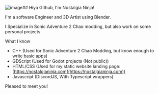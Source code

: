 ![image](https://github.com/user-attachments/assets/932e8341-6c2b-4acd-8970-eaf7ea144e62)## Hiya Github, I'm Nostalgia Ninja!

I'm a software Engineer and 3D Artist using Blender.

I Specialize in Sonic Adventure 2 Chao modding, but also work on some personal projects. 

What I know

* C++ (Used for Sonic Adventure 2 Chao Modding, but know enough to write basic apps)
* GDScript (Used for Godot projects (Not public))
* HTML/CSS (Used for my static website landing page: [https://nostalgianinja.com](https://nostalgianinja.com))
* Javascript (DiscordJS, With Typescript wrappers) 

Pleased to meet you!

<!-- ![Photo of Nostalgia Ninja](https://nostalgianinja.com/res/NostalgiaNinja-Photo.webp) -->

<!--
**NostalgiaNinja/NostalgiaNinja** is a ✨ _special_ ✨ repository because its `README.md` (this file) appears on your GitHub profile.

Here are some ideas to get you started:

- 🔭 I’m currently working on ...
- 🌱 I’m currently learning ...
- 👯 I’m looking to collaborate on ...
- 🤔 I’m looking for help with ...
- 💬 Ask me about ...
- 📫 How to reach me: ...
- 😄 Pronouns: ...
- ⚡ Fun fact: ...
-->
